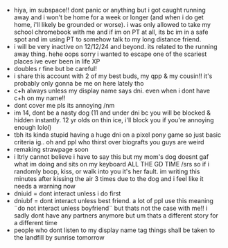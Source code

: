 - hiya, im subspace!! dont panic or anything but i got caught running away and i won't be home for a week or longer (and when i do get home, i'll likely be grounded or worse). i was only allowed to take my school chromebook with me and if im on PT at all, its bc im in a safe spot and im using PT to somehow talk to my long distance friend.
- i will be very inactive on 12/12/24 and beyond. its related to the running away thing. hehe oops sorry i wanted to escape one of the scariest places ive ever been in life XP
- doubles r fine but be careful!
- i share this account with 2 of my best buds, my qpp & my cousin!! it's probably only gonna be me on here lately tho
- c+h always unless my display name says dni. even when i dont have c+h on my name!!
- dont cover me pls its annoying /nm
- im 14, dont be a nasty dog (11 and under dni bc you will be blocked & hidden instantly. 12 yr olds on thin ice, i'll block you if you're annoying enough lolol)
- tbh its kinda stupid having a huge dni on a pixel pony game so just basic criteria ig.. oh and ppl who thirst over biografts you guys are weird
- remaking strawpage soon
- i ltrly cannot believe i have to say this but my mom's dog doesnt gaf what im doing and sits on my keyboard ALL THE GD TIME /srs so if i randomly boop, kiss, or walk into you it's her fault. im writing this minutes after kissing the air 3 times due to the dog and i feel like it needs a warning now
- dniuid = dont interact unless i do first
- dniubf = dont interact unless best friend. a lot of ppl use this meaning ¨do not interact unless boyfriend¨ but thats not the case with me!! i sadly dont have any partners anymore but um thats a different story for a different time
- people who dont listen to my display name tag things shall be taken to the landfill by sunrise tomorrow
<!---
PERILPAWZZ/PERILPAWZZ is a ✨ special ✨ repository because its `README.md` (this file) appears on your GitHub profile.
You can click the Preview link to take a look at your changes.
--->
